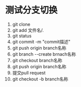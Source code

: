 # 测试分支切换

1. git clone
2. git add 文件名/.
3. git status
4. git commit -m "commit描述"
5. git push origin branch名称
6. git branch --create brnach名称
7. git checkout branch名称
8. git push origin branch名称
9. 提交pull request
10. git checkout -b branch名称